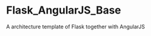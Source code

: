Flask_AngularJS_Base
====================

A architecture template of Flask together with AngularJS
